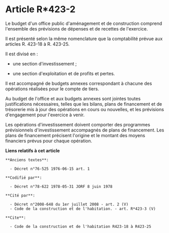 # Article R*423-2

Le budget d'un office public d'aménagement et de construction comprend l'ensemble des prévisions de dépenses et de recettes
de l'exercice.

Il est présenté selon la même nomenclature que la comptabilité prévue aux articles R. 423-18 à R. 423-25.

Il est divisé en :

- une section d'investissement ;

- une section d'exploitation et de profits et pertes.

Il est accompagné de budgets annexes correspondant à chacune des opérations réalisées pour le compte de tiers.

Au budget de l'office et aux budgets annexes sont jointes toutes justifications nécessaires, telles que les bilans, plans de
financement et de trésorerie mis à jour des opérations en cours ou nouvelles, et les prévisions d'engagement pour l'exercice
à venir.

Les opérations d'investissement doivent comporter des programmes prévisionnels d'investissement accompagnés de plans de
financement. Les plans de financement précisent l'origine et le montant des moyens financiers prévus pour chaque opération.

**Liens relatifs à cet article**

	**Anciens textes**:

	  - Décret n°76-525 1976-06-15 art. 1

	**Codifié par**:

	  - Décret n°78-622 1978-05-31 JORF 8 juin 1978

	**Cité par**:

	  - Décret n°2008-648 du 1er juillet 2008 - art. 2 (V)
	  - Code de la construction et de l'habitation. - art. R*423-3 (V)

	**Cite**:

	  - Code de la construction et de l'habitation R423-18 à R423-25
